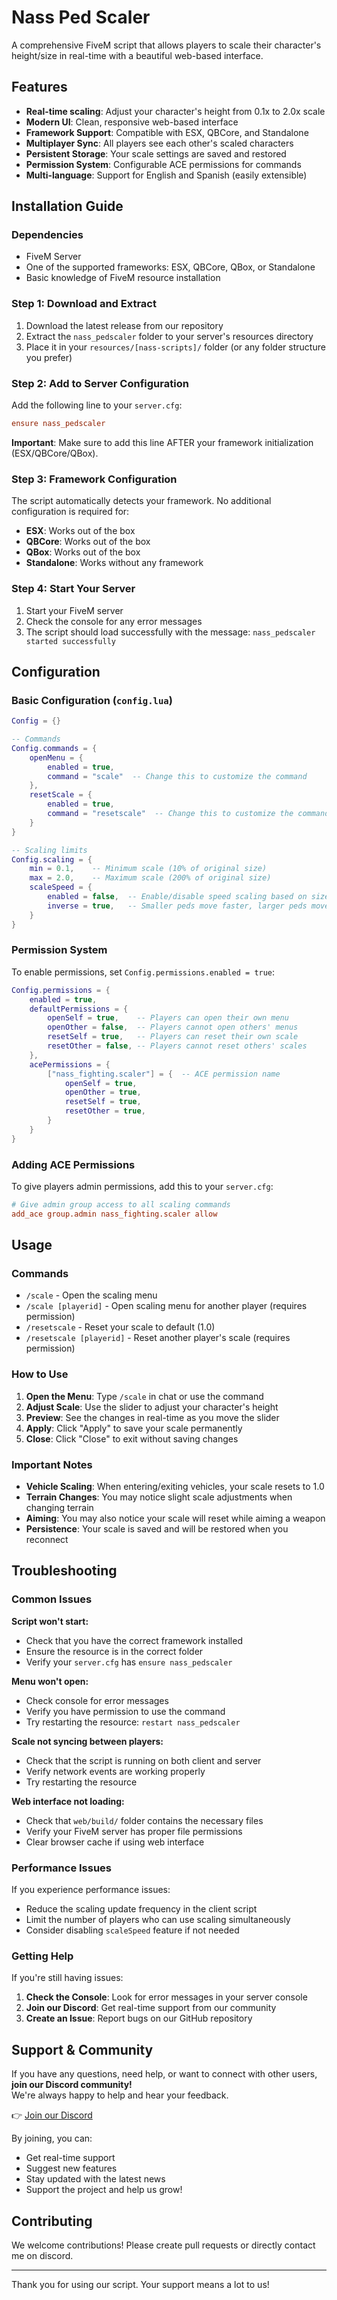 # Nass Ped Scaler

A comprehensive FiveM script that allows players to scale their character's height/size in real-time with a beautiful web-based interface.

## Features

- **Real-time scaling**: Adjust your character's height from 0.1x to 2.0x scale
- **Modern UI**: Clean, responsive web-based interface
- **Framework Support**: Compatible with ESX, QBCore, and Standalone
- **Multiplayer Sync**: All players see each other's scaled characters
- **Persistent Storage**: Your scale settings are saved and restored
- **Permission System**: Configurable ACE permissions for commands
- **Multi-language**: Support for English and Spanish (easily extensible)

## Installation Guide

### Dependencies

- FiveM Server
- One of the supported frameworks: ESX, QBCore, QBox, or Standalone
- Basic knowledge of FiveM resource installation

### Step 1: Download and Extract

1. Download the latest release from our repository
2. Extract the `nass_pedscaler` folder to your server's resources directory
3. Place it in your `resources/[nass-scripts]/` folder (or any folder structure you prefer)

### Step 2: Add to Server Configuration

Add the following line to your `server.cfg`:

```cfg
ensure nass_pedscaler
```

**Important**: Make sure to add this line AFTER your framework initialization (ESX/QBCore/QBox).

### Step 3: Framework Configuration

The script automatically detects your framework. No additional configuration is required for:
- **ESX**: Works out of the box
- **QBCore**: Works out of the box  
- **QBox**: Works out of the box 
- **Standalone**: Works without any framework

### Step 4: Start Your Server

1. Start your FiveM server
2. Check the console for any error messages
3. The script should load successfully with the message: `nass_pedscaler started successfully`

## Configuration

### Basic Configuration (`config.lua`)

```lua
Config = {}

-- Commands
Config.commands = {
    openMenu = {
        enabled = true,
        command = "scale"  -- Change this to customize the command
    },
    resetScale = {
        enabled = true,
        command = "resetscale"  -- Change this to customize the command
    }
}

-- Scaling limits
Config.scaling = {
    min = 0.1,    -- Minimum scale (10% of original size)
    max = 2.0,    -- Maximum scale (200% of original size)
    scaleSpeed = {
        enabled = false,  -- Enable/disable speed scaling based on size
        inverse = true,   -- Smaller peds move faster, larger peds move slower
    }
}
```

### Permission System

To enable permissions, set `Config.permissions.enabled = true`:

```lua
Config.permissions = {
    enabled = true,
    defaultPermissions = {
        openSelf = true,    -- Players can open their own menu
        openOther = false,  -- Players cannot open others' menus
        resetSelf = true,   -- Players can reset their own scale
        resetOther = false, -- Players cannot reset others' scales
    },
    acePermissions = {
        ["nass_fighting.scaler"] = {  -- ACE permission name
            openSelf = true,
            openOther = true,
            resetSelf = true,
            resetOther = true,
        }
    }
}
```

### Adding ACE Permissions

To give players admin permissions, add this to your `server.cfg`:

```cfg
# Give admin group access to all scaling commands
add_ace group.admin nass_fighting.scaler allow
```

## Usage

### Commands

- `/scale` - Open the scaling menu
- `/scale [playerid]` - Open scaling menu for another player (requires permission)
- `/resetscale` - Reset your scale to default (1.0)
- `/resetscale [playerid]` - Reset another player's scale (requires permission)

### How to Use

1. **Open the Menu**: Type `/scale` in chat or use the command
2. **Adjust Scale**: Use the slider to adjust your character's height
3. **Preview**: See the changes in real-time as you move the slider
4. **Apply**: Click "Apply" to save your scale permanently
5. **Close**: Click "Close" to exit without saving changes

### Important Notes

- **Vehicle Scaling**: When entering/exiting vehicles, your scale resets to 1.0
- **Terrain Changes**: You may notice slight scale adjustments when changing terrain
- **Aiming**: You may also notice your scale will reset while aiming a weapon
- **Persistence**: Your scale is saved and will be restored when you reconnect

## Troubleshooting

### Common Issues

**Script won't start:**
- Check that you have the correct framework installed
- Ensure the resource is in the correct folder
- Verify your `server.cfg` has `ensure nass_pedscaler`

**Menu won't open:**
- Check console for error messages
- Verify you have permission to use the command
- Try restarting the resource: `restart nass_pedscaler`

**Scale not syncing between players:**
- Check that the script is running on both client and server
- Verify network events are working properly
- Try restarting the resource

**Web interface not loading:**
- Check that `web/build/` folder contains the necessary files
- Verify your FiveM server has proper file permissions
- Clear browser cache if using web interface

### Performance Issues

If you experience performance issues:
- Reduce the scaling update frequency in the client script
- Limit the number of players who can use scaling simultaneously
- Consider disabling `scaleSpeed` feature if not needed

### Getting Help

If you're still having issues:

1. **Check the Console**: Look for error messages in your server console
2. **Join our Discord**: Get real-time support from our community
3. **Create an Issue**: Report bugs on our GitHub repository

## Support & Community

If you have any questions, need help, or want to connect with other users, **join our Discord community!**  
We're always happy to help and hear your feedback.

👉 [Join our Discord](https://discord.gg/nass)

By joining, you can:
- Get real-time support
- Suggest new features
- Stay updated with the latest news
- Support the project and help us grow!

## Contributing

We welcome contributions! Please create pull requests or directly contact me on discord.

---

Thank you for using our script. Your support means a lot to us!
